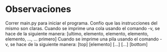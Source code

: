 # Observaciones
Correr main.py para iniciar el programa. Confío que las instrucciones del mismo son claras.
Cuando se imprime una cola usando el comando -v, se hace de la siguiente manera: [ultimo, elemento, elemento, elemento, elemento, ..., ... primero]
Cuando se imprime una pila usando el comando -v, se hace de la siguiente manera:
[top]
[elemento]
[...]
[...]
[bottom]

